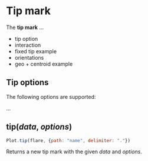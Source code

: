 # Tip mark

The **tip mark** …

* tip option
* interaction
* fixed tip example
* orientations
* geo + centroid example

## Tip options

The following options are supported:

…


## tip(*data*, *options*)

```js
Plot.tip(flare, {path: "name", delimiter: "."})
```

Returns a new tip mark with the given *data* and *options*.

